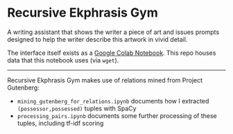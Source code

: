# Recursive Ekphrasis Gym

A writing assistant that shows the writer a piece of art and issues prompts designed to help the writer describe this artwork in vivid detail.

The interface itself exists as a [Google Colab Notebook](https://colab.research.google.com/drive/1w9g66oeliSMPLu9BDwVfkOIxabADk7Rr?usp=sharing).  This repo houses data that this notebook uses (via `wget`). 

***

Recursive Ekphrasis Gym makes use of relations mined from Project Gutenberg:

- `mining_gutenberg_for_relations.ipynb` documents how I extracted `(possessor,possessed)` tuples with SpaCy
- `processing_pairs.ipynb` documents some further processing of these tuples, including tf-idf scoring
